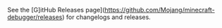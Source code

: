 See the [G]itHub Releases page](https://github.com/Mojang/minecraft-debugger/releases) for changelogs and releases.